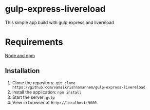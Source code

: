 gulp-express-livereload
=======================

This simple app build with gulp express and livereload

Requirements
========================
[Node and npm](http://nodejs.org)

## Installation

1. Clone the repository: `git clone https://github.com/vamsikrishnamannem/gulp-express-livereload`
2. Install the application: `npm install`
3. Start the server: `gulp`
4. View in browser at `http://localhost:9000`.

